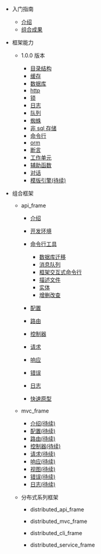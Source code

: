 - 入门指南

  - [介绍](intro.md)
  - [组合成果](combined_frame.md)

- 框架能力

  - 1.0.0 版本

    - [目录结构](frame/1.0.0/directory.md)
    - [缓存](frame/1.0.0/cache.md)
    - [数据库](frame/1.0.0/database.md)
    - [http](frame/1.0.0/http.md)
    - [锁](frame/1.0.0/lock.md)
    - [日志](frame/1.0.0/log.md)
    - [队列](frame/1.0.0/queue.md)
    - [蜘蛛](frame/1.0.0/spider.md)
    - [非 sql 存储](frame/1.0.0/storage.md)
    - [命令行](frame/1.0.0/command.md)
    - [orm](frame/1.0.0/orm.md)
    - [断言](frame/1.0.0/otherwise.md)
    - [工作单元](frame/1.0.0/unitofwork.md)
    - [辅助函数](frame/1.0.0/function.md)
    - [对话](frame/1.0.0/dialogue.md)
    - [模版引擎(待续)](frame/1.0.0/view_compiler.md)

- 组合框架

  - api_frame

    - [介绍](api_frame/intro.md)
    - [开发环境](api_frame/environment.md)
    - [命令行工具](api_frame/command.md)

      - [数据库迁移](api_frame/command/migrate.md)
      - [消息队列](api_frame/command/queue.md)
      - [框架交互式命令行](api_frame/command/console.md)
      - [描述文件](api_frame/command/description.md)
      - [实体](api_frame/command/entity.md)
      - [增删改查](api_frame/command/crud.md)
    
    - [配置](api_frame/config.md)
    - [路由](api_frame/router.md)
    - [控制器](api_frame/controller.md)
    - [请求](api_frame/request.md)
    - [响应](api_frame/response.md)
    - [错误](api_frame/error.md)
    - [日志](api_frame/log.md)
    - [快速原型](api_frame/description.md)

  - mvc_frame

    - [介绍(待续)](mvc_frame/intro.md)
    - [配置(待续)](mvc_frame/config.md)
    - [路由(待续)](mvc_frame/router.md)
    - [控制器(待续)](mvc_frame/controller.md)
    - [请求(待续)](mvc_frame/request.md)
    - [响应(待续)](mvc_frame/response.md)
    - [视图(待续)](mvc_frame/view.md)
    - [错误(待续)](mvc_frame/error.md)
    - [日志(待续)](mvc_frame/log.md)

  - 分布式系列框架

    - distributed_api_frame

    - distributed_mvc_frame

    - distributed_cli_frame

    - distributed_service_frame
